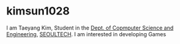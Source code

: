 # kimsun1028
I am Taeyang Kim, Student in the [Dept. of Copmputer Science and Engineering](https://computer.seoultech.ac.kr/), [SEOULTECH](https://en.seoultech.ac.kr/).
I am interested in developing Games
